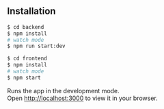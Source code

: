 ## Installation

```bash
$ cd backend
$ npm install
# watch mode
$ npm run start:dev
```

```bash
$ cd frontend
$ npm install
# watch mode
$ npm start
```

Runs the app in the development mode.\
Open [http://localhost:3000](http://localhost:3000) to view it in your browser.